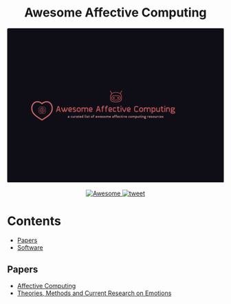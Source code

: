 <h1 align=center> Awesome Affective Computing </h1>

<div align="center">
	<img width="900" src="awesome-affective-computing.png" alt="Awesome Affective Computing">
</div>

<p align="center">
	<a href="https://github.com/sindresorhus/awesome">
		<img alt="Awesome" src="https://cdn.rawgit.com/sindresorhus/awesome/d7305f38d29fed78fa85652e3a63e154dd8e8829/media/badge.svg">
	</a>
	<a href="https://twitter.com/intent/tweet?text=Awesome%20Affective%20Computing%20-%20A%20curated%20list%20of%20awesome%20affective%20computing%20papers,%20software%20and%20resources%20by%20@AmrMKayid&url=https://github.com/AmrMKayid/awesome-affective-computing&hashtags=affective_computing,emotion_recognition">
		<img alt="tweet" src="https://img.shields.io/twitter/url/http/shields.io.svg?style=social">
	</a>
</p>



# Contents

- [Papers](#papers)
- [Software](#software)


## Papers

- [Affective Computing](https://affect.media.mit.edu/pdfs/95.picard.pdf)
- [Theories, Methods and Current Research on Emotions](https://irenelopatovska.files.wordpress.com/2012/10/lopatovska_arapakis_2011_theories.pdf)